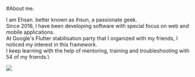 #About me.

I am Ehsan. better known as ihsun, a passionate geek. \
Since 2016, I have been developing software with special focus on web and mobile applications. \
At Google's Flutter stabilisation party that I organized with my friends, I noticed my interest in this framework. \
I keep learning with the help of mentoring, training and troubleshooting with 54 of my friends. \

  <img src="https://github-readme-stats.vercel.app/api/top-langs/?username=ihsuncloud&hide_progress=true&theme=transparent"/>


